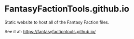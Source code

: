 # FantasyFactionTools.github.io

Static website to host all of the Fantasy Faction files.

See it at:  https://fantasyfactiontools.github.io/
